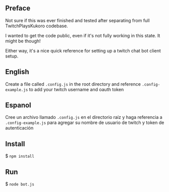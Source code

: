 ## Preface
Not sure if this was ever finished and tested after separating from full TwitchPlaysKukoro codebase.

I wanted to get the code public, even if it's not fully working in this state.
It might be though!

Either way, it's a nice quick reference for setting up a twitch chat bot client setup.


## English
Create a file called `.config.js` in the root directory and reference `.config-example.js` to add your twitch username and oauth token
## Espanol
Cree un archivo llamado `.config.js` en el directorio raíz y haga referencia a `.config-example.js` para agregar su nombre de usuario de twitch y token de autenticación

## Install
$ `npm install`

## Run
$ `node bot.js`

